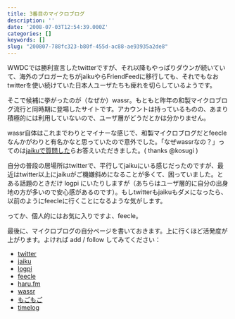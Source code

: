 ```yaml
---
title: 3番目のマイクロブログ
description: ''
date: '2008-07-03T12:54:39.000Z'
categories: []
keywords: []
slug: "200807-788fc323-b80f-455d-ac88-ae93935a2de8"
---
```

WWDCでは勝利宣言したtwitterですが、それ以降もやっぱりダウンが続いていて、海外のブロガーたちがjaikuやらFriendFeedに移行しても、それでもなおtwitterを使い続けていた日本人ユーザたちも痺れを切らしているようです。

そこで候補に挙がったのが（なぜか）wassr。もともと昨年の和製マイクロブログ流行と同時期に登場したサイトです。アカウントは持っているものの、あまり積極的には利用していないので、ユーザ層がどうだとかは分かりません。

wassr自体はこれまでわりとマイナーな感じで、和製マイクロブログだとfeecleなんかがわりと有名かなと思っていたので意外でした。「なぜwassrなの？」ってのは[jaikuで質問した](http://hiro.jaiku.com/presence/39051871)らお答えいただきました。( thanks @kosugi )

自分の普段の居場所はtwitterで、平行してjaikuにいる感じだったのですが、最近はtwitter以上にjaikuがご機嫌斜めになることが多くて、困っていました。とある話題のときだけ logpi にいたりしますが（あちらはユーザ層的に自分の出身地の方が多いので安心感があるのです）。もしtwitterもjaikuもダメになったら、以前のようにfeecleに行くことになるような気がします。

ってか、個人的にはお気に入りですよ、feecle。

最後に、マイクロブログの自分ページを書いておきます。上に行くほど活発度が上がります。よければ add / follow してみてください：

*   [twitter](http://twitter.com/hiro)
*   [jaiku](http://hiro.jaiku.com/)
*   [logpi](http://logpi.jp/hiro)
*   [feecle](http://hiro.feecle.jp)
*   [haru.fm](http://hiro.myday.fm/)
*   [wassr](http://wassr.jp/user/hiro)
*   [もごもご](http://mogo2.jp/834)
*   [timelog](http://hiroqli.timelog.jp/)